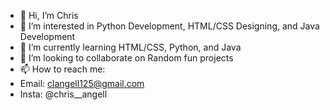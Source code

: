 - 👋 Hi, I’m Chris
- 👀 I’m interested in Python Development, HTML/CSS Designing, and Java Development
- 🌱 I’m currently learning HTML/CSS, Python, and Java
- 💞️ I’m looking to collaborate on Random fun projects
- 📫 How to reach me:
- Email: clangell125@gmail.com
- Insta: @chris__angell

<!---
Clangell125/Clangell125 is a ✨ special ✨ repository because its `README.md` (this file) appears on your GitHub profile.
You can click the Preview link to take a look at your changes.
--->
